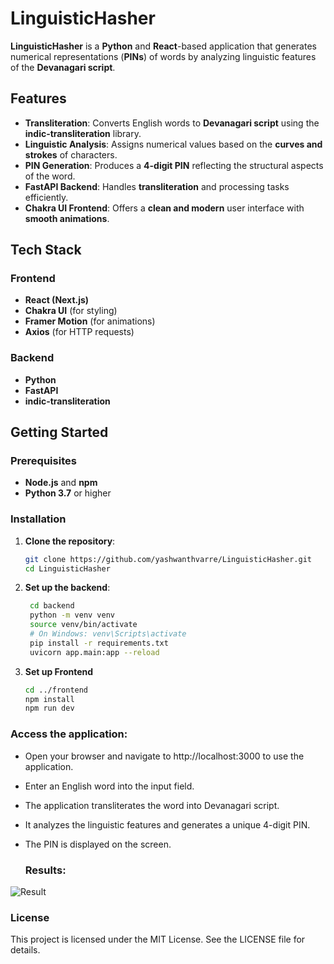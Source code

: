# LinguisticHasher

**LinguisticHasher** is a **Python** and **React**-based application that generates numerical representations (**PINs**) of words by analyzing linguistic features of the **Devanagari script**.

## Features

- **Transliteration**: Converts English words to **Devanagari script** using the **indic-transliteration** library.
- **Linguistic Analysis**: Assigns numerical values based on the **curves and strokes** of characters.
- **PIN Generation**: Produces a **4-digit PIN** reflecting the structural aspects of the word.
- **FastAPI Backend**: Handles **transliteration** and processing tasks efficiently.
- **Chakra UI Frontend**: Offers a **clean and modern** user interface with **smooth animations**.

## Tech Stack

### Frontend

- **React (Next.js)**
- **Chakra UI** (for styling)
- **Framer Motion** (for animations)
- **Axios** (for HTTP requests)

### Backend

- **Python**
- **FastAPI**
- **indic-transliteration**

## Getting Started

### Prerequisites

- **Node.js** and **npm**
- **Python 3.7** or higher

### Installation

1. **Clone the repository**:

   ```bash
   git clone https://github.com/yashwanthvarre/LinguisticHasher.git
   cd LinguisticHasher
2. **Set up the backend**:
   
   ```bash
    cd backend
    python -m venv venv
    source venv/bin/activate
    # On Windows: venv\Scripts\activate
    pip install -r requirements.txt
    uvicorn app.main:app --reload

3. **Set up Frontend**
    ```bash
    cd ../frontend
    npm install
    npm run dev

### Access the application:
- Open your browser and navigate to http://localhost:3000 to use the application.
- Enter an English word into the input field.
- The application transliterates the word into Devanagari script.
- It analyzes the linguistic features and generates a unique 4-digit PIN.
- The PIN is displayed on the screen.

  ### Results:
![Result](https://github.com/yashwanthvarre/LinguisticHasher/blob/57f452faa6cdc7b280d362e06799b0e30adccf4f/Results/Screenshot%202025-06-09%20at%2010.17.20%E2%80%AFPM.png)

### License
This project is licensed under the MIT License. See the LICENSE file for details.
